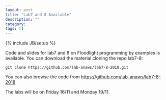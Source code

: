 ```yaml
---
layout: post
title: "Lab7 and 8 Available"
description: ""
category: 
tags: []
---
```

{% include JB/setup %}

Code and slides for lab7 and 8 on Floodlight programming by examples is available. 
You can download the material cloning the repo lab7-8:
```
git clone https://github.com/lab-anaws/lab7-8-2018.git
```

You can also browse the code from  <https://github.com/lab-anaws/lab7-8-2018>

The labs will be on Friday 16/11 and Monday 19/11.

